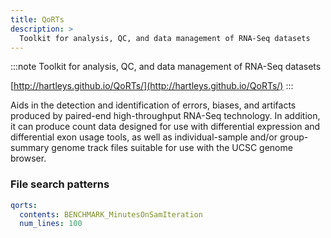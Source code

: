 ```yaml
---
title: QoRTs
description: >
  Toolkit for analysis, QC, and data management of RNA-Seq datasets
---
```


<!--
~~~~~ DO NOT EDIT ~~~~~
This file is autogenerated from the MultiQC module python docstring.
Do not edit the markdown, it will be overwritten.

File path for the source of this content: multiqc/modules/qorts/qorts.py
~~~~~~~~~~~~~~~~~~~~~~~
-->

:::note
Toolkit for analysis, QC, and data management of RNA-Seq datasets

[http://hartleys.github.io/QoRTs/](http://hartleys.github.io/QoRTs/)
:::

Aids in the detection and identification of errors, biases, and artifacts produced by paired-end high-throughput RNA-Seq technology. In addition, it can produce count data designed for use with differential expression and differential exon usage tools, as well as individual-sample and/or group-summary genome track files suitable for use with the UCSC genome browser.

### File search patterns

```yaml
qorts:
  contents: BENCHMARK_MinutesOnSamIteration
  num_lines: 100
```
